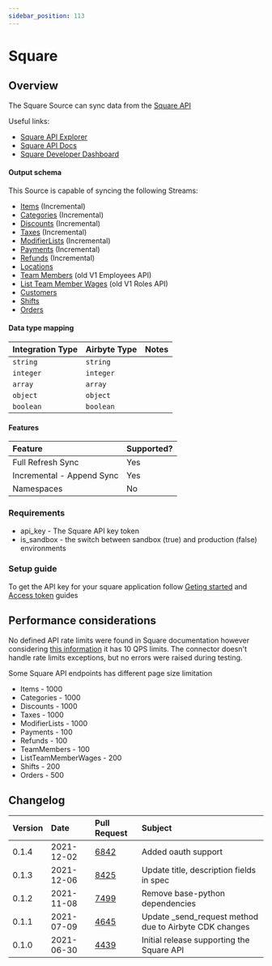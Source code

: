 ```yaml
---
sidebar_position: 113
---
```


# Square

## Overview

The Square Source can sync data from the [Square API](https://developer.squareup.com/reference/square)

Useful links:

* [Square API Explorer](https://developer.squareup.com/explorer/square)
* [Square API Docs](https://developer.squareup.com/reference/square)
* [Square Developer Dashboard](https://developer.squareup.com/apps)

#### Output schema

This Source is capable of syncing the following Streams:

* [Items](https://developer.squareup.com/explorer/square/catalog-api/search-catalog-objects) \(Incremental\)
* [Categories](https://developer.squareup.com/explorer/square/catalog-api/search-catalog-objects) \(Incremental\)
* [Discounts](https://developer.squareup.com/explorer/square/catalog-api/search-catalog-objects) \(Incremental\)
* [Taxes](https://developer.squareup.com/explorer/square/catalog-api/search-catalog-objects) \(Incremental\)
* [ModifierLists](https://developer.squareup.com/explorer/square/catalog-api/search-catalog-objects) \(Incremental\)
* [Payments](https://developer.squareup.com/reference/square_2021-06-16/payments-api/list-payments) \(Incremental\)
* [Refunds](https://developer.squareup.com/reference/square_2021-06-16/refunds-api/list-payment-refunds) \(Incremental\)
* [Locations](https://developer.squareup.com/explorer/square/locations-api/list-locations) 
* [Team Members](https://developer.squareup.com/reference/square_2021-06-16/team-api/search-team-members) \(old V1 Employees API\) 
* [List Team Member Wages](https://developer.squareup.com/explorer/square/labor-api/list-team-member-wages)  \(old V1 Roles API\) 
* [Customers](https://developer.squareup.com/explorer/square/customers-api/list-customers) 
* [Shifts](https://developer.squareup.com/reference/square/labor-api/search-shifts) 
* [Orders](https://developer.squareup.com/reference/square/orders-api/search-orders) 

#### Data type mapping

| Integration Type | Airbyte Type | Notes |
| :--- | :--- | :--- |
| `string` | `string` |  |
| `integer` | `integer` |  |
| `array` | `array` |  |
| `object` | `object` |  |
| `boolean` | `boolean` |  |

#### Features

| Feature | Supported? |
| :--- | :--- |
| Full Refresh Sync | Yes |
| Incremental - Append Sync | Yes |
| Namespaces | No |

### Requirements

* api\_key - The Square API key token 
* is\_sandbox - the switch between sandbox \(true\) and production \(false\) environments 

### Setup guide

To get the API key for your square application follow [Geting started](https://developer.squareup.com/docs/get-started) and [Access token](https://developer.squareup.com/docs/build-basics/access-tokens) guides

## Performance considerations

No defined API rate limits were found in Square documentation however considering [this information](https://stackoverflow.com/questions/28033966/whats-the-rate-limit-on-the-square-connect-api/28053836#28053836) it has 10 QPS limits. The connector doesn't handle rate limits exceptions, but no errors were raised during testing.

Some Square API endpoints has different page size limitation

* Items - 1000
* Categories - 1000
* Discounts - 1000
* Taxes - 1000
* ModifierLists - 1000
* Payments - 100
* Refunds - 100
* TeamMembers - 100
* ListTeamMemberWages - 200 
* Shifts - 200
* Orders - 500 

## Changelog

| Version | Date       | Pull Request | Subject                                                  |
|:--------|:-----------| :--- |:---------------------------------------------------------|
| 0.1.4   | 2021-12-02 | [6842](https://github.com/airbytehq/airbyte/pull/6842) | Added oauth support                                      |
| 0.1.3   | 2021-12-06 | [8425](https://github.com/airbytehq/airbyte/pull/8425) | Update title, description fields in spec |
| 0.1.2   | 2021-11-08 | [7499](https://github.com/airbytehq/airbyte/pull/7499) | Remove base-python dependencies                          |
| 0.1.1   | 2021-07-09 | [4645](https://github.com/airbytehq/airbyte/pull/4645) | Update \_send\_request method due to Airbyte CDK changes |
| 0.1.0   | 2021-06-30 | [4439](https://github.com/airbytehq/airbyte/pull/4439) | Initial release supporting the Square API                |

